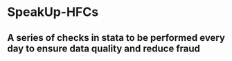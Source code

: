 # SpeakUp-HFCs

## A series of checks in stata to be performed every day to ensure data quality and reduce fraud